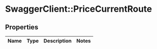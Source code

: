 # SwaggerClient::PriceCurrentRoute

## Properties
Name | Type | Description | Notes
------------ | ------------- | ------------- | -------------


